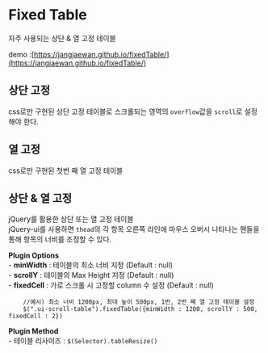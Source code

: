 # Fixed Table
자주 사용되는 상단 & 열 고정 테이블   

demo :[https://jangjaewan.github.io/fixedTable/](https://jangjaewan.github.io/fixedTable/)

## 상단 고정
css로만 구현된 상단 고정 테이블로 스크롤되는 영역의 <code>overflow</code>값을 <code>scroll</code>로 설정해야 한다.

## 열 고정
css로만 구현된 첫번 째 열 고정 테이블

## 상단 & 열 고정
jQuery를 활용한 상단 또는 열 고정 테이블   
jQuery-ui를 사용하면 <code>thead</code>의 각 항목 오른쪽 라인에 마우스 오버시 나타나는 핸들을 통해 항목의 너비를 조정할 수 있다.

**Plugin Options**   
	- **minWidth** : 테이블의 최소 너비 지정 (Default : null)   
	- **scrollY** : 테이블의 Max Height 지정 (Default : null)   
	- **fixedCell** : 가로 스크롤 시 고정할 column 수 설정 (Default : null)   
```
	//예시) 최소 너비 1200px, 최대 높이 500px, 1번, 2번 째 열 고정 테이블 설정   
	$(".ui-scroll-table").fixedTable({minWidth : 1200, scrollY : 500, fixedCell : 2})
```

**Plugin Method**                
	- 테이블 리사이즈 : <code>$(Selector).tableResize()</code>